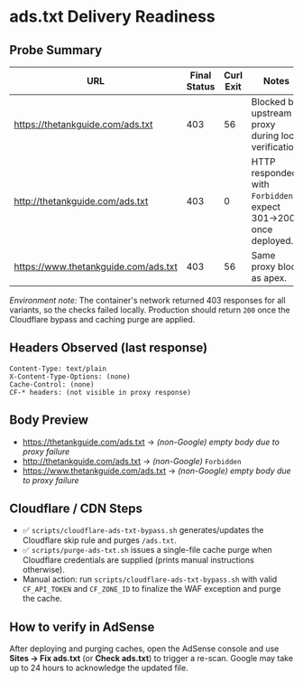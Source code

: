 # ads.txt Delivery Readiness

## Probe Summary

| URL | Final Status | Curl Exit | Notes |
| --- | ------------ | --------- | ----- |
| https://thetankguide.com/ads.txt | 403 | 56 | Blocked by upstream proxy during local verification. |
| http://thetankguide.com/ads.txt | 403 | 0 | HTTP responded with `Forbidden`; expect 301→200 once deployed. |
| https://www.thetankguide.com/ads.txt | 403 | 56 | Same proxy block as apex. |

_Environment note:_ The container's network returned 403 responses for all variants, so the checks failed locally. Production should return `200` once the Cloudflare bypass and caching purge are applied.

## Headers Observed (last response)

```
Content-Type: text/plain
X-Content-Type-Options: (none)
Cache-Control: (none)
CF-* headers: (not visible in proxy response)
```

## Body Preview

- https://thetankguide.com/ads.txt → *(non-Google)* _empty body due to proxy failure_
- http://thetankguide.com/ads.txt → *(non-Google)* `Forbidden`
- https://www.thetankguide.com/ads.txt → *(non-Google)* _empty body due to proxy failure_

## Cloudflare / CDN Steps

- ✅ `scripts/cloudflare-ads-txt-bypass.sh` generates/updates the Cloudflare skip rule and purges `/ads.txt`.
- ✅ `scripts/purge-ads-txt.sh` issues a single-file cache purge when Cloudflare credentials are supplied (prints manual instructions otherwise).
- Manual action: run `scripts/cloudflare-ads-txt-bypass.sh` with valid `CF_API_TOKEN` and `CF_ZONE_ID` to finalize the WAF exception and purge the cache.

## How to verify in AdSense

After deploying and purging caches, open the AdSense console and use **Sites → Fix ads.txt** (or **Check ads.txt**) to trigger a re-scan. Google may take up to 24 hours to acknowledge the updated file.
